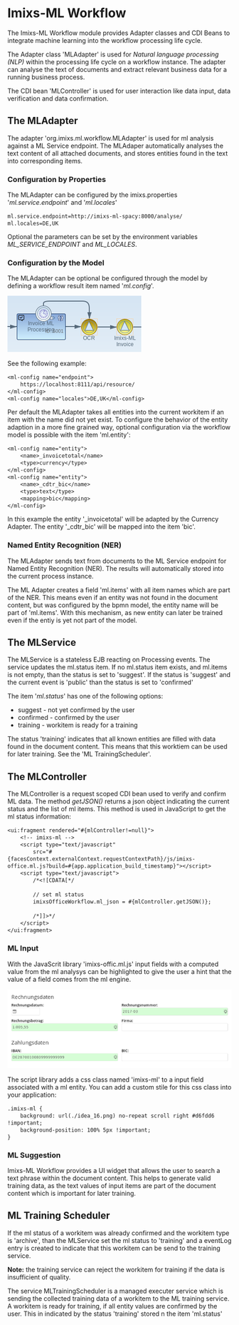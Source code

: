 # Imixs-ML Workflow

The Imixs-ML Workflow module provides Adapter classes and CDI Beans to integrate machine learning into the workflow processing life cycle.

The Adapter class 'MLAdapter' is used for *Natural language processing (NLP)* within the processing life cycle on a workflow instance. The adapter can analyse the text of documents and extract relevant business data for a running business process. 

The CDI bean 'MLController' is used for user interaction like data input, data verification and data confirmation. 


## The MLAdapter

The adapter 'org.imixs.ml.workflow.MLAdapter' is used for ml analysis against a ML Service endpoint. The MLAdaper automatically analyses the text content of all attached documents, and stores entities found in the text into corresponding items.  

### Configuration by Properties

The MLAdapter can be configured by the imixs.properties  '*ml.service.endpoint*' and '*ml.locales*' 

	ml.service.endpoint=http://imixs-ml-spacy:8000/analyse/
	ml.locales=DE,UK

Optional the parameters can be set by the environment variables *ML_SERVICE_ENDPOINT* and *ML_LOCALES*.

### Configuration by the Model

The MLAdapter can be optional be configured through the model by defining a workflow result item named '*ml.config*'.

<img src="ml-model-configuration.png" />

See the following example:
    
	<ml-config name="endpoint">
	    https://localhost:8111/api/resource/
	</ml-config>
	<ml-config name="locales">DE,UK</ml-config>


Per default the MLAdapter takes all entities into the current workitem if an item with the name did not yet exist. 
To configure the behavior of the entity adaption in a more fine grained way, optional configuration via the workflow
 model is possible with the item 'ml.entity':

	<ml-config name="entity">
	    <name>_invoicetotal</name>
	    <type>currency</type>
	</ml-config>
	<ml-config name="entity">
	    <name>_cdtr_bic</name>
	    <type>text</type>
	    <mapping>bic</mapping>
	</ml-config>
	

In this example the entity '_invoicetotal' will be adapted by the Currency Adapter. 
The entity '_cdtr_bic' will be mapped into the item 'bic'.


### Named Entity Recognition (NER)

The MLAdapter sends text from documents to the ML Service endpoint for Named Entity Recognition (NER). The results will automatically stored into the current process instance. 

The ML Adapter creates a field 'ml.items' with all item names which are part of the NER.
This means even if an entity was not found in the document content, but was configured by the bpmn model, the entity name will
be part of 'ml.items'. With this mechanism, as new entity can later be trained even if the entiy is yet not part of the model.

## The MLService

The MLService is a stateless EJB reacting on Processing events. The service updates the  ml.status item. If no ml.status item
 exists, and ml.items is not empty, than the status is set to 'suggest'. If the status is 'suggest' and the current event is 'public' than the status is set to 'confirmed'
 
 The item '*ml.status*' has one of the following options:

 - suggest - not yet confirmed by the user
 - confirmed - confirmed by the user
 - training - workitem is ready for a training


The status 'training' indicates that all known entities are filled with data found in the document content. This means that this worktiem can be used for later training. See the 'ML TrainingScheduler'.




## The MLController

The MLController is a request scoped CDI bean used to verify and confirm ML data.
The method *getJSON()* returns a json object indicating the current status and the list of ml items.
This method is used in JavaScript to get the ml status information:

	<ui:fragment rendered="#{mlController!=null}">
		<!-- imixs-ml -->
		<script type="text/javascript"
			src="#{facesContext.externalContext.requestContextPath}/js/imixs-office.ml.js?build=#{app.application_build_timestamp}"></script>
		<script type="text/javascript">
			/*<![CDATA[*/
	
			// set ml status
			imixsOfficeWorkflow.ml_json = #{mlController.getJSON()};
	
			/*]]>*/
		</script>
	</ui:fragment>


   
### ML Input

With the JavaScrit library 'imixs-offic.ml.js' input fields with a computed value from the ml analysys can be highlighted to give the user a hint that the value of a field comes from the ml engine.

<img src="ml-input-suggest.png" />

The script library adds a css class named 'imixs-ml' to a input field associated with a ml entity. You can add a custom stile for this css class into your application:

	.imixs-ml {
		background: url(./idea_16.png) no-repeat scroll right #d6fdd6 !important;
		background-position: 100% 5px !important;
	} 

	
	
### ML Suggestion

Imixs-ML Workflow provides a UI widget that allows the user to search a text phrase within the document content. This helps to generate valid training data, as the text values of input items are part of the document content which is important for later training.


## ML Training Scheduler

If the ml status of a workitem was already confirmed and the workitem type is 'archive', than the MLService set the ml status to 'training' and a eventLog entry is created to indicate that this workitem can be send to the training service. 

**Note:** the training service can reject the workitem for training if the data is insufficient of quality.




The service MLTrainingScheduler is a managed executer service which is sending the collected training data of a workitem to the ML training service. A workitem is ready for training, if all entity values are confirmed by the user. This in indicated by the status 'training' stored n the item 'ml.status'
